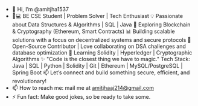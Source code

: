 - 👋 Hi, I’m @amitjha1537
- 👨💻 BE CSE Student | Problem Solver | Tech Enthusiast
💡 Passionate about Data Structures & Algorithms | SQL | Java
🔗 Exploring Blockchain & Cryptography (Ethereum, Smart Contracts)
📊 Building scalable solutions with a focus on decentralized systems and secure protocols
🚀 Open-Source Contributor | Love collaborating on DSA challenges and database optimization
🌱 Learning Solidity | Hyperledger | Cryptographic Algorithms
✨ "Code is the closest thing we have to magic."
Tech Stack: Java | SQL | Python | Solidity | Git | Ethereum | MySQL/PostgreSQL | Spring Boot
📫 Let’s connect and build something secure, efficient, and revolutionary!
- 📫 How to reach me: mail me at amitjhaaj214@gmail.com
- ⚡ Fun fact: Make good jokes, so be ready to take some.

<!---
amitjha1537/amitjha1537 is a ✨ special ✨ repository because its `README.md` (this file) appears on your GitHub profile.
You can click the Preview link to take a look at your changes.
--->
